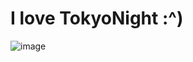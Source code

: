 # I love TokyoNight :^)
![image](https://github.com/user-attachments/assets/74a949cb-44bf-43df-94ce-763758bde6ae)
